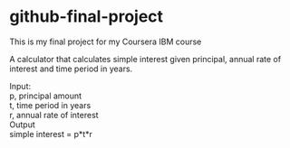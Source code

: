 # github-final-project
This is my final project for my Coursera IBM course

A calculator that calculates simple interest given principal, annual rate of interest and time period in years.

Input:\
   p, principal amount\
   t, time period in years\
   r, annual rate of interest\
Output\
   simple interest = p\*t\*r
